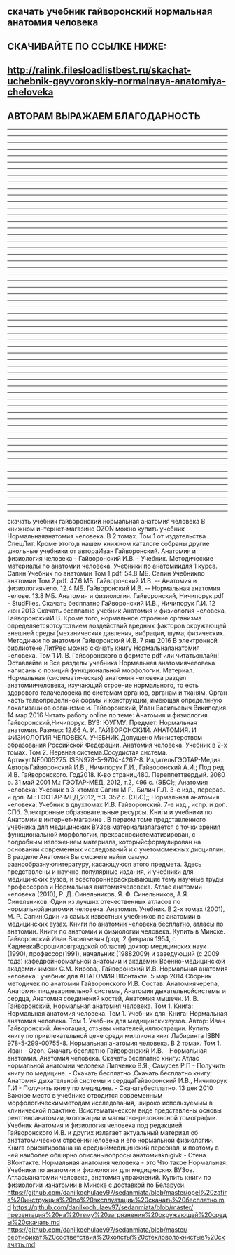 скачать учебник гайворонский нормальная анатомия человека
--------------------------------------------------
СКАЧИВАЙТЕ ПО ССЫЛКЕ НИЖЕ:
--------------------------------------------------
http://ralink.filesloadlistbest.ru/skachat-uchebnik-gayvoronskiy-normalnaya-anatomiya-cheloveka
--------------------------------------------------
АВТОРАМ ВЫРАЖАЕМ БЛАГОДАРНОСТЬ
--------------------------------------------------
--------------------------------------------------
--------------------------------------------------
--------------------------------------------------
--------------------------------------------------
--------------------------------------------------
--------------------------------------------------
--------------------------------------------------
--------------------------------------------------
--------------------------------------------------
--------------------------------------------------
--------------------------------------------------
--------------------------------------------------
--------------------------------------------------
--------------------------------------------------
--------------------------------------------------
--------------------------------------------------
--------------------------------------------------
--------------------------------------------------
--------------------------------------------------
--------------------------------------------------
--------------------------------------------------
--------------------------------------------------
--------------------------------------------------
--------------------------------------------------
--------------------------------------------------
--------------------------------------------------
--------------------------------------------------
--------------------------------------------------
--------------------------------------------------
--------------------------------------------------
--------------------------------------------------
--------------------------------------------------
--------------------------------------------------
--------------------------------------------------
--------------------------------------------------
--------------------------------------------------
--------------------------------------------------
--------------------------------------------------
--------------------------------------------------
--------------------------------------------------
--------------------------------------------------
--------------------------------------------------
--------------------------------------------------
--------------------------------------------------
--------------------------------------------------
--------------------------------------------------
--------------------------------------------------
--------------------------------------------------
--------------------------------------------------
--------------------------------------------------
--------------------------------------------------
--------------------------------------------------
--------------------------------------------------
--------------------------------------------------
--------------------------------------------------
--------------------------------------------------
--------------------------------------------------
--------------------------------------------------
--------------------------------------------------
скачать учебник гайворонский нормальная анатомия человека В книжном интернет-магазине OZON можно купить учебник Нормальнаяанатомия человека. В 2 томах. Том 1 от издательства СпецЛит. Кроме этого,в нашем книжном каталоге собраны другие школьные учебники от автораИван Гайворонский. Анатомия и физиология человека - Гайворонский И.В. - Учебник. Методические материалы по анатомии человека.  Учебники по анатомиидля 1 курса. Сапин Учебник по анатомии Том 1.pdf. 54.8 МБ. Сапин Учебникпо анатомии Том 2.pdf. 47.6 МБ. Гайворонский И.В. -- Анатомия и физиологиячело. 12.4 МБ. Гайворонский И.В. -- Нормальная анатомия челове. 13.8 МБ. Анатомия и физиология. Гайворонский, Ничипорук.pdf - StudFiles. Скачать бесплатно Гайворонский И.В., Ничипорук Г.И. 12 июн 2013  Скачать бесплатно учебник Анатомия и физиология человека, ГайворонскийИ.В.  Кроме того, нормальное строение организма определяетсяотсутствием воздействий вредных факторов окружающей внешней среды (механических  давления, вибрации, шума; физических. Методички по анатомии Гайворонский И.В. 7 янв 2016  В электронной библиотеке ЛитРес можно скачать книгу Нормальнаяанатомия человека. Том 1 И. В. Гайворонского в формате pdf или читатьонлaйн! Оставляйте и  Все разделы учебника Нормальная анатомиячеловека написаны с позиций функциональной морфологии. Материал. Нормальная (систематическая) анатомия человека  раздел анатомиичеловека, изучающий строение нормального, то есть здорового телачеловека по системам органов, органам и тканям. Орган  часть телаопределнной формы и конструкции, имеющая определнную локализациюв организме и. Гайворонский, Иван Васильевич  Википедия. 14 мар 2016  Читать работу online по теме: Анатомия и физиология. Гайворонский,Ничипорук. ВУЗ: ЮУГМУ. Предмет: Нормальная анатомия. Размер: 12.66  А. И. ГАЙВОРОНСКИЙ. АНАТОМИЯ. И ФИЗИОЛОГИЯ ЧЕЛОВЕКА. УЧЕБНИК.Допущено Министерством образования Российской Федерации.
Анатомия человека. Учебник в 2-х томах. Том 2. Нервная система.Сосудистая система. АртикулNF0005275. ISBN978-5-9704-4267-8. ИздательГЭОТАР-Медиа. АвторыГайворонский И.В., Ничипорук Г.И., Гайворонский А.И.; Под ред. И.В. Гайворонского. Год2018. К-во страниц480. Переплеттвердый. 2080 p. 31 май 2001  М.: ГЭОТАР-МЕД, 2012, т.2, 496 с. (ЭБС);; Анатомия человека: Учебник в 3-хтомах  Сапин М.Р., Билич Г.Л.  3-е изд., перераб. и доп.  М.: ГЭОТАР-МЕД,2012, т.3, 352 с. (ЭБС);; Нормальная анатомия человека: Учебник в двухтомах  И.В. Гайворонский.  7-е изд., испр. и доп.  СПб. Электронные образовательные ресурсы. Книги и учебники по Анатомии в интернет-магазине . В первом томе представленного учебника для медицинских ВУЗов материализлагается с точки зрения функциональной морфологии, прекрасносистематизирован, с подробным изложением материала, которыйсформулирован на основании современных исследований и с учетомсмежных дисциплин. В разделе Анатомия Вы сможете найти самую разнообразнуюлитературу, касающуюся этого предмета. Здесь представлены и научно-популярные издания, и учебники для медицинских вузов, и всестороннераскрывающие тему научные труды профессоров и  Нормальная анатомиячеловека. Атлас анатомии человека (2010), Р. Д. Синельников, Я. Ф. Синельников, А.Я. Синельников. Один из лучших отечественных атласов по нормальнойанатомии человека.  Анатомия. Учебник. В 2-х томах (2001), М. Р. Сапин.Один из самых известных учебников по анатомии в медицинских вузах. Книги по анатомии человека бесплатно, атласы по анатомии. Книги по анатомии и физиологии человека. Купить в Минске. Гайворонский Иван Васильевич (род. 2 февраля 1954, г. КадиевкаВорошиловградской области)  доктор медицинских наук (1990), профессор(1991), начальник (19882009) и заведующий (с 2009 года) кафедройнормальной анатомии и академик Военно-медицинской академии имени С.М. Кирова,. Гайворонский И.В. Нормальная анатомия человека : учебник для
АНАТОМИЯ  ВКонтакте. 5 мар 2014  Сборник методичек по анатомии Гайворонского И.В. Состав: Анатомиячерепа, Анатомия пищеварительной системы, Анатомия дыхательнойсистемы и сердца, Анатомия соединений костей, Анатомия мышечн. И. В. Гайворонский, Нормальная анатомия человека. Том 1. Книга: Нормальная анатомия человека. Том 1. Учебник для. Книга: Нормальная анатомия человека. Том 1. Учебник для медицинскихвузов. Автор: Иван Гайворонский. Аннотация, отзывы читателей,иллюстрации. Купить книгу по привлекательной цене среди миллиона книг Лабиринта  ISBN 978-5-299-00755-8. Нормальная анатомия человека. В 2 томах. Том 1. Иван  - Ozon. Скачать бесплатно Гайворонский И.В. - Нормальная анатомия. Анатомия человека. Скачать бесплатно книгу: Атлас нормальной анатомии человека Липченко В.Я., Самусев Р.П - Получить книгу по медицине. - Скачать бесплатно .Скачать бесплатно книгу: Анатомия дыхательной системы и сердцаГайворонский И.В., Ничипорук Г.И - Получить книгу по медицине. - Скачатьбесплатно. 13 дек 2010  Важное место в учебнике отводится современным морфологическимметодам исследования, широко используемым в клинической практике. Всистематическом виде представлены основы рентгеноанатомии,эхолокации и магнитно-резонансной томографии. Учебник Анатомия и физиология человека под редакцией Гайворонского И.В. и других излагает актуальный материал об анататомическом строениичеловека и его нормальной физиологии. Книга ориентирована на средниймедицинский персонал, и поэтому в ней наиболее обширно описанывопросы
анатомияknigivk - Стена  ВКонтакте. Нормальная анатомия человека - это Что такое Нормальная. Учебники по анатомии и физиологии для медицинских ВУЗов. Атласыанатомии человека, анатомия упражнений. Купить книги по физиологии ианатомии в Минске с доставкой по Беларуси.
https://github.com/danilkochulaev97/sedanmiata/blob/master/opel%20zafira%20инструкция%20по%20эксплуатации%20скачать%20бесплатно.md
https://github.com/danilkochulaev97/sedanmiata/blob/master/презентация%20на%20тему%20загрязнения%20окружающей%20среды%20скачать.md
https://github.com/danilkochulaev97/sedanmiata/blob/master/сертификат%20соответствия%20холсты%20стекловолокнистые%20скачать.md